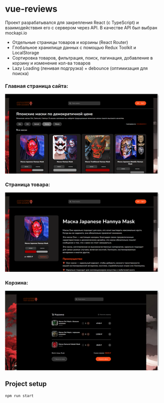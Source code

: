 # vue-reviews

Проект разрабатывался для закрепления React (с TypeScript) и взаимодействвия его с сервером через API. В качестве API был выбран mockapi.io

- Отдельные страницы товаров и корзины (React Router)
- Глобальное хранилище данных с помощью Redux Toolkit и LocalStorage
- Сортировка товаров, фильтрация, поиск, пагинация, добавление в корзину и изменение кол-ва товаров
- Lazy Loading (ленивая подгрузка) + debounce (оптимизация для поиска)

### Главная страница сайта:

![Alt-текст](https://github.com/mirich90/react-store/blob/master/1.png?raw=true "Главная страница сайта")

### Страница товара:

![Alt-текст](https://github.com/mirich90/react-store/blob/master/2.png?raw=true "Страница товара")

### Корзина:

![Alt-текст](https://github.com/mirich90/react-store/blob/master/3.png?raw=true "Корзина")

## Project setup

```
npm run start
```
